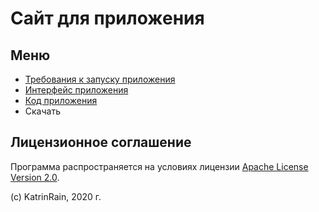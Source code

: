 # Сайт для приложения

## Меню

- [Требования к запуску приложения](/SIPPOON-program/start/)
- [Интерфейс приложения](/SIPPOON-program/interface/)
- [Код приложения](/SIPPOON-program/code/)
- Скачать

## Лицензионное соглашение

Программа распространяется на условиях лицензии [Apache License Version 2.0](https://apache.org/licenses/LICENSE-2.0.txt).

(c) KatrinRain, 2020 г. 
